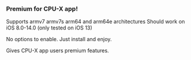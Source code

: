 ### Premium for CPU-X app!

Supports armv7 armv7s arm64 and arm64e architectures
Should work on iOS 8.0-14.0 (only tested on iOS 13)

No options to enable. Just install and enjoy.

Gives CPU-X app users premium features.

